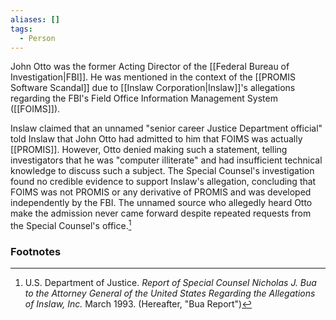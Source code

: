 ```yaml
---
aliases: []
tags:
  - Person
---
```

John Otto was the former Acting Director of the [[Federal Bureau of Investigation|FBI]]. He was mentioned in the context of the [[PROMIS Software Scandal]] due to [[Inslaw Corporation|Inslaw]]'s allegations regarding the FBI's Field Office Information Management System ([[FOIMS]]).

Inslaw claimed that an unnamed "senior career Justice Department official" told Inslaw that John Otto had admitted to him that FOIMS was actually [[PROMIS]]. However, Otto denied making such a statement, telling investigators that he was "computer illiterate" and had insufficient technical knowledge to discuss such a subject. The Special Counsel's investigation found no credible evidence to support Inslaw's allegation, concluding that FOIMS was not PROMIS or any derivative of PROMIS and was developed independently by the FBI. The unnamed source who allegedly heard Otto make the admission never came forward despite repeated requests from the Special Counsel's office.[^1]

### Footnotes

[^1]: U.S. Department of Justice. *Report of Special Counsel Nicholas J. Bua to the Attorney General of the United States Regarding the Allegations of Inslaw, Inc.* March 1993. (Hereafter, "Bua Report")